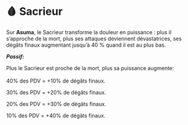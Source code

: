 # 🩸 Sacrieur

Sur **Asuma**, le Sacrieur transforme la douleur en puissance : plus il s’approche de la mort, plus ses attaques deviennent dévastatrices, ses dégâts finaux augmentant jusqu’à 40 % quand il est au plus bas.

_**Passif:**_

Plus le Sacrieur est proche de la mort, plus sa puissance augmente:\
\
40% des PDV = +10% de dégâts finaux.

30% des PDV = +20% de dégâts finaux.

20% des PDV = +30% de dégâts finaux.

10% des PDV = +40% de dégâts finaux.
